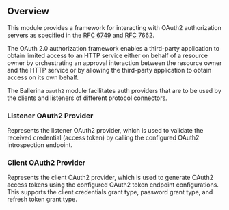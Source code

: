 ## Overview

This module provides a framework for interacting with OAuth2 authorization servers as specified in the [RFC 6749](https://datatracker.ietf.org/doc/html/rfc6749) and [RFC 7662](https://datatracker.ietf.org/doc/html/rfc7662).

The OAuth 2.0 authorization framework enables a third-party application to obtain limited access to an HTTP service either on behalf of a resource owner by orchestrating an approval interaction between the resource owner and the HTTP service or by allowing the third-party application to obtain access on its own behalf.

The Ballerina `oauth2` module facilitates auth providers that are to be used by the clients and listeners of different protocol connectors.

### Listener OAuth2 Provider

Represents the listener OAuth2 provider, which is used to validate the received credential (access token) by calling the configured OAuth2 introspection endpoint.

### Client OAuth2 Provider

Represents the client OAuth2 provider, which is used to generate OAuth2 access tokens using the configured OAuth2 token endpoint configurations. This supports the client credentials grant type, password grant type, and refresh token grant type.
